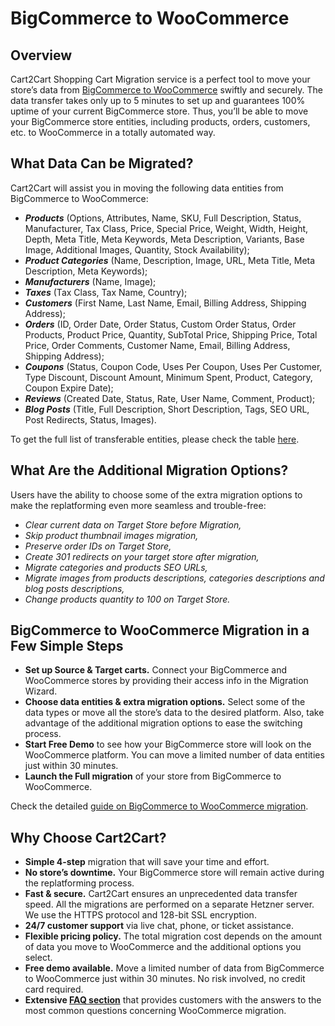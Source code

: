 # BigCommerce to WooCommerce 
## Overview
Cart2Cart Shopping Cart Migration service is a perfect tool to move your store’s data from [BigCommerce to WooCommerce](https://www.shopping-cart-migration.com/shopping-cart-migration-options/4941-bigcommerce-to-woocommerce-migration) swiftly and securely. The data transfer takes only up to 5 minutes to set up and guarantees 100% uptime of your current BigCommerce store. Thus, you’ll be able to move your BigCommerce store entities, including products, orders, customers, etc. to WooCommerce in a totally automated way.
## What Data Can be Migrated?
Cart2Cart will assist you in moving the following data entities from BigCommerce to WooCommerce:
* **_Products_** (Options, Attributes, Name, SKU, Full Description, Status, Manufacturer, Tax Class, Price, Special Price, Weight, Width, Height, Depth, Meta Title, Meta Keywords, Meta Description, Variants, Base Image, Additional Images, Quantity, Stock Availability);
* **_Product Categories_** (Name, Description, Image, URL, Meta Title, Meta Description, Meta Keywords);
* **_Manufacturers_** (Name, Image);
* **_Taxes_** (Tax Class, Tax Name, Country);
* **_Customers_** (First Name, Last Name, Email, Billing Address, Shipping Address);
* **_Orders_** (ID, Order Date, Order Status, Custom Order Status, Order Products, Product Price, Quantity, SubTotal Price, Shipping Price, Total Price, Order Comments, Customer Name, Email, Billing Address, Shipping Address);
* **_Coupons_** (Status, Coupon Code, Uses Per Coupon, Uses Per Customer, Type Discount, Discount Amount, Minimum Spent, Product, Category, Coupon Expire Date);
* **_Reviews_** (Created Date, Status, Rate, User Name, Comment, Product);
* **_Blog Posts_** (Title, Full Description, Short Description, Tags, SEO URL, Post Redirects, Status, Images).
 
To get the full list of transferable entities, please check the table [here](https://www.shopping-cart-migration.com/shopping-cart-migration-options/4941-bigcommerce-to-woocommerce-migration).
## What Are the Additional Migration Options?
Users have the ability to choose some of the extra migration options to make the replatforming even more seamless and trouble-free:
* _Clear current data on Target Store before Migration,_
* _Skip product thumbnail images migration,_
* _Preserve order IDs on Target Store,_
* _Create 301 redirects on your target store after migration,_
* _Migrate categories and products SEO URLs,_
* _Migrate images from products descriptions, categories descriptions and blog posts descriptions,_
* _Change products quantity to 100 on Target Store._
## BigCommerce to WooCommerce Migration in a Few Simple Steps 
* **Set up Source & Target carts.** Connect your BigCommerce and WooCommerce stores by providing their access info in the Migration Wizard.
* **Choose data entities & extra migration options.** Select some of the data types or move all the store’s data to the desired platform. Also, take advantage of the additional migration options to ease the switching process.
* **Start Free Demo** to see how your BigCommerce store will look on the WooCommerce platform. You can move a limited number of data entities just within 30 minutes.  
* **Launch the Full migration** of your store from BigCommerce to WooCommerce.
 
Check the detailed [guide on BigCommerce to WooCommerce migration](https://www.shopping-cart-migration.com/migration-guides/how-to-migrate-from-bigcommerce-to-woocommerce-like-clockwork). 
## Why Choose Cart2Cart?
* **Simple 4-step** migration that will save your time and effort.
* **No store’s downtime.** Your BigCommerce store will remain active during the replatforming process.
* **Fast & secure.** Cart2Cart ensures an unprecedented data transfer speed. All the migrations are performed on a separate Hetzner server. We use the HTTPS protocol and 128-bit SSL encryption.
* **24/7 customer support** via live chat, phone, or ticket assistance.
* **Flexible pricing policy.** The total migration cost depends on the amount of data you move to WooCommerce and the additional options you select.   
* **Free demo available.** Move a limited number of data from BigCommerce to WooCommerce just within 30 minutes. No risk involved, no credit card required. 
* **Extensive [FAQ section](https://www.shopping-cart-migration.com/faq/45-woocommerce)** that provides customers with the answers to the most common questions concerning WooCommerce migration.
